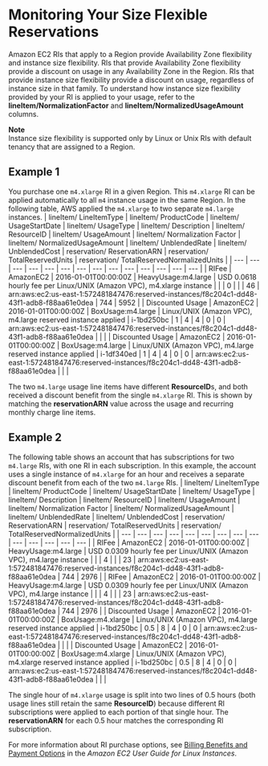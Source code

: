# Monitoring Your Size Flexible Reservations<a name="monitor-flexible-reservation"></a>

Amazon EC2 RIs that apply to a Region provide Availability Zone flexibility and instance size flexibility\. RIs that provide Availability Zone flexibility provide a discount on usage in any Availability Zone in the Region\. RIs that provide instance size flexibility provide a discount on usage, regardless of instance size in that family\. To understand how instance size flexibility provided by your RI is applied to your usage, refer to the **lineItem/NormalizationFactor** and **lineItem/NormalizedUsageAmount** columns\.

**Note**  
Instance size flexibility is supported only by Linux or Unix RIs with default tenancy that are assigned to a Region\.

## Example 1<a name="ri-effective-costs-ex1"></a>

You purchase one `m4.xlarge` RI in a given Region\. This `m4.xlarge` RI can be applied automatically to all `m4` instance usage in the same Region\. In the following table, AWS applied the `m4.xlarge` to two separate `m4.large` instances\.
| lineItem/ LineItemType | lineItem/ ProductCode | lineItem/ UsageStartDate | lineItem/ UsageType | lineItem/ Description | lineItem/ ResourceID | lineItem/ UsageAmount | lineItem/ Normalization Factor | lineItem/ NormalizedUsageAmount | lineItem/ UnblendedRate | lineItem/ UnblendedCost | reservation/ ReservationARN | reservation/ TotalReservedUnits | reservation/ TotalReservedNormalizedUnits | 
| --- | --- | --- | --- | --- | --- | --- | --- | --- | --- | --- | --- | --- | --- | 
| RIFee | AmazonEC2 | 2016\-01\-01T00:00:00Z | HeavyUsage:m4\.large | USD 0\.0618 hourly fee per Linux/UNIX \(Amazon VPC\), m4\.xlarge instance |  |  | 0 |  |  | 46 | arn:aws:ec2:us\-east\-1:572481847476:reserved\-instances/f8c204c1\-dd48\-43f1\-adb8\-f88aa61e0dea | 744 | 5952 | 
| Discounted Usage | AmazonEC2 | 2016\-01\-01T00:00:00Z | BoxUsage:m4\.large | Linux/UNIX \(Amazon VPC\), m4\.large reserved instance applied | i\-1bd250bc | 1 | 4 | 4 | 0 | 0 | arn:aws:ec2:us\-east\-1:572481847476:reserved\-instances/f8c204c1\-dd48\-43f1\-adb8\-f88aa61e0dea |  |  | 
| Discounted Usage | AmazonEC2 | 2016\-01\-01T00:00:00Z | BoxUsage:m4\.large | Linux/UNIX \(Amazon VPC\), m4\.large reserved instance applied | i\-1df340ed | 1 | 4 | 4 | 0 | 0 | arn:aws:ec2:us\-east\-1:572481847476:reserved\-instances/f8c204c1\-dd48\-43f1\-adb8\-f88aa61e0dea |  |  | 

The two `m4.large` usage line items have different **ResourceID**s, and both received a discount benefit from the single `m4.xlarge` RI\. This is shown by matching the **reservationARN** value across the usage and recurring monthly charge line items\.

## Example 2<a name="ri-effective-costs-ex2"></a>

The following table shows an account that has subscriptions for two `m4.large` RIs, with one RI in each subscription\. In this example, the account uses a single instance of `m4.xlarge` for an hour and receives a separate discount benefit from each of the two `m4.large` RIs\.
| lineItem/ LineItemType | lineItem/ ProductCode | lineItem/ UsageStartDate | lineItem/ UsageType | lineItem/ Description | lineItem/ ResourceID | lineItem/ UsageAmount | lineItem/ Normalization Factor | lineItem/ NormalizedUsageAmount | lineItem/ UnblendedRate | lineItem/ UnblendedCost | reservation/ ReservationARN | reservation/ TotalReservedUnits | reservation/ TotalReservedNormalizedUnits | 
| --- | --- | --- | --- | --- | --- | --- | --- | --- | --- | --- | --- | --- | --- | 
| RIFee | AmazonEC2 | 2016\-01\-01T00:00:00Z | HeavyUsage:m4\.large | USD 0\.0309 hourly fee per Linux/UNIX \(Amazon VPC\), m4\.large instance |  |  | 4 |  |  | 23 | arn:aws:ec2:us\-east\-1:572481847476:reserved\-instances/f8c204c1\-dd48\-43f1\-adb8\-f88aa61e0dea | 744 | 2976 | 
| RIFee | AmazonEC2 | 2016\-01\-01T00:00:00Z | HeavyUsage:m4\.large | USD 0\.0309 hourly fee per Linux/UNIX \(Amazon VPC\), m4\.large instance |  |  | 4 |  |  | 23 | arn:aws:ec2:us\-east\-1:572481847476:reserved\-instances/f8c204c1\-dd48\-43f1\-adb8\-f88aa61e0dea | 744 | 2976 | 
| Discounted Usage | AmazonEC2 | 2016\-01\-01T00:00:00Z | BoxUsage:m4\.xlarge | Linux/UNIX \(Amazon VPC\), m4\.large reserved instance applied | i\-1bd250bc | 0\.5 | 8 | 4 | 0 | 0 | arn:aws:ec2:us\-east\-1:572481847476:reserved\-instances/f8c204c1\-dd48\-43f1\-adb8\-f88aa61e0dea |  |  | 
| Discounted Usage | AmazonEC2 | 2016\-01\-01T00:00:00Z | BoxUsage:m4\.xlarge | Linux/UNIX \(Amazon VPC\), m4\.xlarge reserved instance applied | i\-1bd250bc | 0\.5 | 8 | 4 | 0 | 0 | arn:aws:ec2:us\-east\-1:572481847476:reserved\-instances/f8c204c1\-dd48\-43f1\-adb8\-f88aa61e0dea |  |  | 

The single hour of `m4.xlarge` usage is split into two lines of 0\.5 hours \(both usage lines still retain the same **ResourceID**\) because different RI subscriptions were applied to each portion of that single hour\. The **reservationARN** for each 0\.5 hour matches the corresponding RI subscription\.

For more information about RI purchase options, see [ Billing Benefits and Payment Options](https://docs.aws.amazon.com/AWSEC2/latest/UserGuide/concepts-reserved-instances-application.html#reserved-instances-payment-options) in the *Amazon EC2 User Guide for Linux Instances*\.